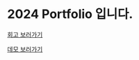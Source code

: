 # 2024 Portfolio 입니다.
[회고 보러가기](https://dog-curler-fde.notion.site/8e0175a47b654f48a7c611e5666fae54)

[데모 보러가기](https://leejihahaha.github.io/)
